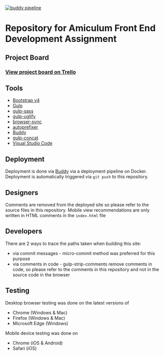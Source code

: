 [![buddy pipeline](https://app.buddy.works/builtforfifty/amiculum-fed-assignment/pipelines/pipeline/125098/badge.svg?token=b4cc1ef3fb8ac1b8e9672c03dd98328fb48bd87e72d523c4e8a4a5af5d822321 "buddy pipeline")](https://app.buddy.works/builtforfifty/amiculum-fed-assignment/pipelines/pipeline/125098)

Repository for Amiculum Front End Development Assignment
========================================================

Project Board
-------------

### [View project board on Trello](https://trello.com/b/MnKYanmf/amiculum-front-end-development-assignment)

Tools
----------

- [Bootstrap v4](https://getbootstrap.com/)
- [Gulp](https://gulpjs.com/)
- [gulp-sass](https://github.com/dlmanning/gulp-sass)
- [gulp-uglify](https://github.com/terinjokes/gulp-uglify)
- [browser-sync](https://github.com/BrowserSync/browser-sync)
- [autoprefixer](https://github.com/postcss/autoprefixer)
- [Buddy](https://buddy.works/)
- [gulp-concat](https://github.com/contra/gulp-concat)
- [Visual Studio Code](https://code.visualstudio.com/)

Deployment
----------

Deployment is done via [Buddy](https://buddy.works/) via a deployment pipeline on Docker. Deployment is automatically triggered via `git push` to this repository.

Designers
---------

Comments are removed from the deployed site so please refer to the source files in this repository. Mobile view recommendations are only written in HTML comments in the `index.html` file 

Developers
----------

There are 2 ways to trace the paths taken when building this site:

- via commit messages - micro-commit method was preferred for this purpose
- via comments in code - gulp-strip-comments remove comments in code, so please refer to the comments in this repository and not in the source code in the browser

Testing
-------

Desktop browser testing was done on the latest versions of 

- Chrome (Windows & Mac)
- Firefox (Windows & Mac)
- Microsoft Edge (Windows)

Mobile device testing was done on

- Chrome (iOS & Android)
- Safari (iOS)